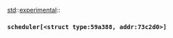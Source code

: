 [std](./../../std.md)::[experimental](./../experimental.md)::
### `scheduler[<struct type:59a388, addr:73c2d0>]`

